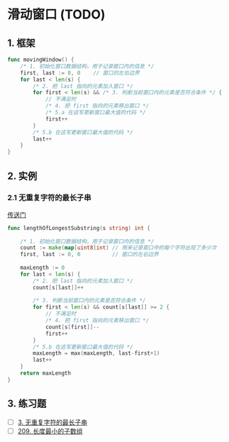 # 滑动窗口 (TODO)
## 1. 框架
```go
func movingWindow() {
    /* 1. 初始化窗口数据结构，用于记录窗口内的信息 */
    first, last := 0, 0    // 窗口的左右边界
    for last < len(s) {
        /* 2. 把 last 指向的元素加入窗口 */
        for first < len(s) && /* 3. 判断当前窗口内的元素是否符合条件 */ {
            // 不满足时
            /* 4. 把 first 指向的元素移出窗口 */
            /* 5.a 在这写更新窗口最大值的代码 */
            first++
        }
        /* 5.b 在这写更新窗口最大值的代码 */
        last++
    }
}
```
## 2. 实例
### 2.1 无重复字符的最长子串
[传送门](https://leetcode-cn.com/problems/longest-substring-without-repeating-characters/)
```go
func lengthOfLongestSubstring(s string) int {
    
    /* 1. 初始化窗口数据结构，用于记录窗口内的信息 */
    count := make(map[uint8]int) // 用来记录窗口中的每个字符出现了多少次
    first, last := 0, 0          // 窗口的左右边界
    
    maxLength := 0
    for last < len(s) {
        /* 2. 把 last 指向的元素加入窗口 */
        count[s[last]]++
    
        /* 3. 判断当前窗口内的元素是否符合条件 */
        for first < len(s) && count[s[last]] >= 2 {
        	// 不满足时
            /* 4. 把 first 指向的元素移出窗口 */
            count[s[first]]--
            first++
        }
        /* 5.b 在这写更新窗口最大值的代码 */
        maxLength = max(maxLength, last-first+1)
        last++
    }
    return maxLength
}
```
   
## 3. 练习题
- [ ] [3. 无重复字符的最长子串](https://leetcode-cn.com/problems/longest-substring-without-repeating-characters/)
- [ ] [209. 长度最小的子数组](https://leetcode-cn.com/problems/minimum-size-subarray-sum/)